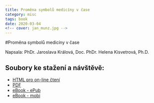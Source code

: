 ```yaml
---
title: Proměna symbolů medicíny v čase
category: misc
tags: book
date: 2020-03-04
<!-- cover: jan_munz.jpg -->
---
```


#Proměna symbolů medicíny v čase

Napsala: PhDr. Jaroslava Králová,  Doc. PhDr. Helena Kisvetrová, Ph.D.

## Soubory ke stažení a návštěvě:

  * [HTML pro on-line čtení](/static/medicinske_symboly/promena_symbolu_mediciny_v_case.html)
  * [PDF](/static/medicinske_symboly/promena_symbolu_mediciny_v_case.pdf)
  * [eBook - ePub](/static/medicinske_symboly/promena_symbolu_mediciny_v_case.epub)
  * [eBook - mobi](/static/medicinske_symboly/promena_symbolu_mediciny_v_case.mobi)

